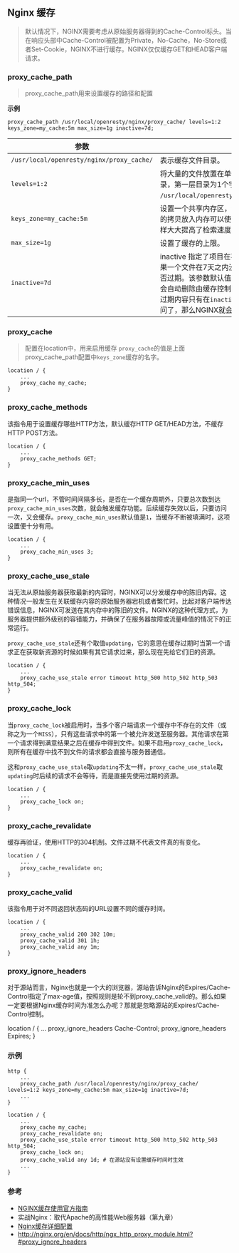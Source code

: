 ## Nginx 缓存

> 默认情况下，NGINX需要考虑从原始服务器得到的Cache-Control标头。当在响应头部中Cache-Control被配置为Private，No-Cache，No-Store或者Set-Cookie，NGINX不进行缓存。NGINX仅仅缓存GET和HEAD客户端请求。


### proxy_cache_path
> proxy_cache_path用来设置缓存的路径和配置

**示例**
```
proxy_cache_path /usr/local/openresty/nginx/proxy_cache/ levels=1:2 keys_zone=my_cache:5m max_size=1g inactive=7d;
```

| 参数 | 说明 |
|----|----|
| `/usr/local/openresty/nginx/proxy_cache/` |  表示缓存文件目录。 |
| `levels=1:2` | 将大量的文件放置在单个目录中会导致文件访问缓慢。这里指定缓存空间有两层hash目录，第一层目录为1个字母，第二层为2个字母，保存的文件名会类似 `/usr/local/openresty/nginx/proxy_cache/c/29/01524fae79697630d0454ba3fabd9414`。 |
| `keys_zone=my_cache:5m` | 设置一个共享内存区，该内存区用于存储缓存键和元数据，有些类似计时器的用途。将键的拷贝放入内存可以使NGINX在不检索磁盘的情况下快速决定一个请求是`HIT`还是`MISS`，这样大大提高了检索速度。一个1MB的内存空间可以存储大约8000个key。|
| `max_size=1g` | 设置了缓存的上限。 | 
| `inactive=7d` | inactive 指定了项目在不被访问的情况下能够在内存中保持的时间。在上面的例子中，如果一个文件在7天之内没有被请求，则缓存管理将会自动将其在内存中删除，不管该文件是否过期。该参数默认值为10分钟（10m）。注意，非活动内容有别于过期内容。NGINX不会自动删除由缓存控制头部指定的过期内容（本例中Cache-Control:max-age=120）。过期内容只有在`inactive`指定时间内没有被访问的情况下才会被删除。如果过期内容被访问了，那么NGINX就会将其从原服务器上刷新，并更新对应的`inactive`计时器。 |


### proxy_cache
> 配置在location中，用来启用缓存
`proxy_cache`的值是上面proxy_cache_path配置中`keys_zone`缓存的名字。

```
location / {
    ...
    proxy_cache my_cache;
}
```

### proxy_cache_methods
该指令用于设置缓存哪些HTTP方法，默认缓存HTTP GET/HEAD方法，不缓存HTTP POST方法。
```
location / {
    ...
    proxy_cache_methods GET;
}
```

### proxy_cache_min_uses
是指同一个url，不管时间间隔多长，是否在一个缓存周期外，只要总次数到达`proxy_cache_min_uses`次数，就会触发缓存功能。后续缓存失效以后，只要访问一次，又会缓存。`proxy_cache_min_uses`默认值是`1`，当缓存不断被填满时，这项设置便十分有用。

```
location / {
    ...
    proxy_cache_min_uses 3;
}
```

### proxy_cache_use_stale
当无法从原始服务器获取最新的内容时，NGINX可以分发缓存中的陈旧内容。这种情况一般发生在关联缓存内容的原始服务器宕机或者繁忙时。比起对客户端传达错误信息，NGINX可发送在其内存中的陈旧的文件。NGINX的这种代理方式，为服务器提供额外级别的容错能力，并确保了在服务器故障或流量峰值的情况下的正常运行。

`proxy_cache_use_stale`还有个取值`updating`，它的意思在缓存过期时当第一个请求正在获取新资源的时候如果有其它请求过来，那么现在先给它们旧的资源。

```
location / {
    ...
    proxy_cache_use_stale error timeout http_500 http_502 http_503 http_504;
}
```

### proxy_cache_lock
当`proxy_cache_lock`被启用时，当多个客户端请求一个缓存中不存在的文件（或称之为一个`MISS`），只有这些请求中的第一个被允许发送至服务器。其他请求在第一个请求得到满意结果之后在缓存中得到文件。如果不启用`proxy_cache_lock`，则所有在缓存中找不到文件的请求都会直接与服务器通信。

这和`proxy_cache_use_stale`取`updating`不太一样，`proxy_cache_use_stale`取`updating`时后续的请求不会等待，而是直接先使用过期的资源。

```
location / {
    ...
    proxy_cache_lock on;
}
```

### proxy_cache_revalidate
缓存再验证，使用HTTP的304机制。文件过期不代表文件真的有变化。

```
location / {
    ...
    proxy_cache_revalidate on;
}
```

### proxy_cache_valid 
该指令用于对不同返回状态码的URL设置不同的缓存时间。

```
location / {
    ...
    proxy_cache_valid 200 302 10m;
    proxy_cache_valid 301 1h;
    proxy_cache_valid any 1m;
}
```

### proxy_ignore_headers
对于源站而言，Nginx也就是一个大的浏览器，源站告诉Nginx的Expires/Cache-Control指定了max-age值，按照规则是轮不到proxy_cache_valid的。那么如果一定要根据Nginx缓存时间为准怎么办呢？那就是忽略源站的Expires/Cache-Control控制。

location / {
    ...
    proxy_ignore_headers Cache-Control;
    proxy_ignore_headers Expires;
}


### 示例
```
http {
    ...
    proxy_cache_path /usr/local/openresty/nginx/proxy_cache/ levels=1:2 keys_zone=my_cache:5m max_size=1g inactive=7d;
    ...
}

location / {
    ...
    proxy_cache my_cache;
    proxy_cache_revalidate on;
    proxy_cache_use_stale error timeout http_500 http_502 http_503 http_504;
    proxy_cache_lock on;
    proxy_cache_valid any 1d; # 在源站没有设置缓存时间时生效
    ...
}

```

### 参考
- [NGINX缓存使用官方指南](http://www.jfh.com/jfperiodical/article/949)
- 实战Nginx：取代Apache的高性能Web服务器（第九章）
- [Nginx缓存详细配置](http://www.firefoxbug.com/index.php/archives/2089/)
- <http://nginx.org/en/docs/http/ngx_http_proxy_module.html?#proxy_ignore_headers>
